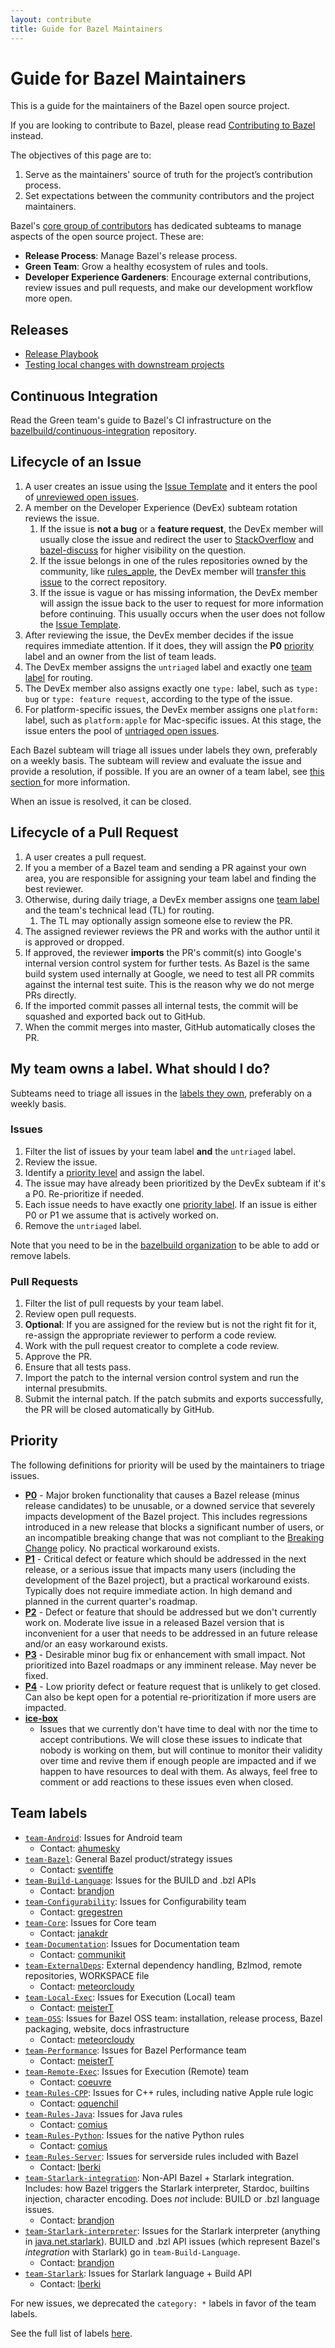 ```yaml
---
layout: contribute
title: Guide for Bazel Maintainers
---
```


# Guide for Bazel Maintainers

This is a guide for the maintainers of the Bazel open source project.

If you are looking to contribute to Bazel, please read [Contributing to
Bazel](/contributing.html) instead.

The objectives of this page are to:

1. Serve as the maintainers' source of truth for the project’s contribution
   process.
1. Set expectations between the community contributors and the project
   maintainers.

Bazel's [core group of contributors](/governance.html) has dedicated subteams to
manage aspects of the open source project. These are:

* **Release Process**: Manage Bazel's release process.
* **Green Team**: Grow a healthy ecosystem of rules and tools.
* **Developer Experience Gardeners**: Encourage external contributions, review issues
  and pull requests, and make our development workflow more open.

## Releases

* [Release Playbook](https://github.com/bazelbuild/continuous-integration/blob/master/docs/release-playbook.md)
* [Testing local changes with downstream projects](https://github.com/bazelbuild/continuous-integration/blob/master/docs/downstream-testing.md)

## Continuous Integration

Read the Green team's guide to Bazel's CI infrastructure on the
[bazelbuild/continuous-integration](https://github.com/bazelbuild/continuous-integration/blob/master/buildkite/README.md)
repository.

## Lifecycle of an Issue

1. A user creates an issue using the [Issue
   Template](https://github.com/bazelbuild/bazel/blob/master/ISSUE_TEMPLATE.md)
   and it enters the pool of [unreviewed open
   issues](https://github.com/bazelbuild/bazel/issues?utf8=%E2%9C%93&q=is%3Aissue+is%3Aopen+-label%3Auntriaged+-label%3Ap2+-label%3Ap1+-label%3Ap3+-label%3Ap4+-label%3Ateam-Starlark+-label%3Ateam-Rules-CPP+-label%3Ateam-Rules-Java+-label%3Ateam-XProduct+-label%3Ateam-Android+-label%3Ateam-Apple+-label%3Ateam-Configurability++-label%3Ateam-Performance+-label%3Ateam-Rules-Server+-label%3Ateam-Core+-label%3Ateam-Rules-Python+-label%3Ateam-Remote-Exec+-label%3Ateam-Local-Exec+-label%3Ateam-Bazel).
1. A member on the Developer Experience (DevEx) subteam rotation reviews the
   issue.
   1. If the issue is **not a bug** or a **feature request**, the DevEx member
      will usually close the issue and redirect the user to
      [StackOverflow](https://stackoverflow.com/questions/tagged/bazel) and
      [bazel-discuss](https://groups.google.com/forum/#!forum/bazel-discuss) for
      higher visibility on the question.
   1. If the issue belongs in one of the rules repositories owned by the community,
      like [rules_apple](https://github.com/bazelbuild/rules_apple), the DevEx
      member will [transfer this issue](https://docs.github.com/en/free-pro-team@latest/github/managing-your-work-on-github/transferring-an-issue-to-another-repository) to the correct repository.
   1. If the issue is vague or has missing information, the DevEx member will
      assign the issue back to the user to request for more information before
      continuing. This usually occurs when the user does not follow the [Issue
      Template](https://github.com/bazelbuild/bazel/blob/master/ISSUE_TEMPLATE.md).
1. After reviewing the issue, the DevEx member decides if the issue requires
   immediate attention. If it does, they will assign the **P0**
   [priority](#priority) label and an owner from the list of team leads.
1. The DevEx member assigns the `untriaged` label and exactly one [team
   label](#team-labels) for routing.
1. The DevEx member also assigns exactly one `type:` label, such as `type: bug` 
   or `type: feature request`, according to the type of the issue.
1. For platform-specific issues, the DevEx member assigns one `platform:` label,
   such as `platform:apple` for Mac-specific issues.
At this stage, the issue enters the pool of [untriaged open
issues](https://github.com/bazelbuild/bazel/issues?q=is%3Aissue+is%3Aopen+label%3Auntriaged).

Each Bazel subteam will triage all issues under labels they own, preferably on a
weekly basis. The subteam will review and evaluate the issue and provide a
resolution, if possible. If you are an owner of a team label, see [this section
](maintainers-guide.html#my-team-owns-a-label-what-should-i-do) for more
information.

When an issue is resolved, it can be closed.

## Lifecycle of a Pull Request

1. A user creates a pull request.
1. If you a member of a Bazel team and sending a PR against your own area,
   you are responsible for assigning your team label and finding the best
   reviewer.
1. Otherwise, during daily triage, a DevEx member assigns one
   [team label](#team-labels) and the team's technical lead (TL) for routing.
   1. The TL may optionally assign someone else to review the PR.
1. The assigned reviewer reviews the PR and works with the author until it is
   approved or dropped.
1. If approved, the reviewer **imports** the PR's commit(s) into Google's
   internal version control system for further tests. As Bazel is the same build
   system used internally at Google, we need to test all PR commits against the
   internal test suite. This is the reason why we do not merge PRs directly.
1. If the imported commit passes all internal tests, the commit will be squashed
   and exported back out to GitHub.
1. When the commit merges into master, GitHub automatically closes the PR.


## My team owns a label. What should I do?

Subteams need to triage all issues in the [labels they own](#team-labels),
preferably on a weekly basis.

### Issues

1. Filter the list of issues by your team label **and** the `untriaged` label.
1. Review the issue.
1. Identify a [priority level](#priority) and assign the label.
  1. The issue may have already been prioritized by the DevEx subteam if it's a
     P0. Re-prioritize if needed.
  1. Each issue needs to have exactly one [priority label](#priority). If an
     issue is either P0 or P1 we assume that is actively worked on.
1. Remove the `untriaged` label.

Note that you need to be in the [bazelbuild
organization](https://github.com/bazelbuild) to be able to add or remove labels.

### Pull Requests

1. Filter the list of pull requests by your team label.
1. Review open pull requests.
  1. **Optional**: If you are assigned for the review but is not the right fit
  for it, re-assign the appropriate reviewer to perform a code review.
1. Work with the pull request creator to complete a code review.
1. Approve the PR.
1. Ensure that all tests pass.
1. Import the patch to the internal version control system and run the internal
   presubmits.
1. Submit the internal patch. If the patch submits and exports successfully, the
   PR will be closed automatically by GitHub.

## Priority

The following definitions for priority will be used by the maintainers to triage
issues.

* [**P0**](https://github.com/bazelbuild/bazel/labels/P0) - Major broken
  functionality that causes a Bazel release (minus release candidates) to be
  unusable, or a downed service that severely impacts development of the Bazel
  project. This includes regressions introduced in a new release that blocks a
  significant number of users, or an incompatible breaking change that was not
  compliant to the [Breaking
  Change](https://docs.google.com/document/d/1q5GGRxKrF_mnwtaPKI487P8OdDRh2nN7jX6U-FXnHL0/edit?pli=1#heading=h.ceof6vpkb3ik)
  policy. No practical workaround exists.
* [**P1**](https://github.com/bazelbuild/bazel/labels/P1) - Critical defect or
  feature which should be addressed in the next release, or a serious issue that
  impacts many users (including the development of the Bazel project), but a
  practical workaround exists. Typically does not require immediate action. In
  high demand and planned in the current quarter's roadmap.
* [**P2**](https://github.com/bazelbuild/bazel/labels/P2) - Defect or feature
  that should be addressed but we don't currently work on. Moderate live issue
  in a released Bazel version that is inconvenient for a user that needs to be
  addressed in an future release and/or an easy workaround exists.
* [**P3**](https://github.com/bazelbuild/bazel/labels/P3) - Desirable minor bug
  fix or enhancement with small impact. Not prioritized into Bazel roadmaps or
  any imminent release. May never be fixed.
* [**P4**](https://github.com/bazelbuild/bazel/labels/P4) - Low priority defect
  or feature request that is unlikely to get closed. Can also be kept open for a
  potential re-prioritization if more users are impacted.
* [**ice-box**](https://github.com/bazelbuild/bazel/issues?q=label%3Aice-box+is%3Aclosed)
  - Issues that we currently don't have time to deal with nor the
  time to accept contributions. We will close these issues to indicate that
  nobody is working on them, but will continue to monitor their validity over
  time and revive them if enough people are impacted and if we happen to have
  resources to deal with them. As always, feel free to comment or add reactions
  to these issues even when closed.

## Team labels

*   [`team-Android`](https://github.com/bazelbuild/bazel/labels/team-Android): Issues for Android team
    *   Contact: [ahumesky](https://github.com/ahumesky)
*   [`team-Bazel`](https://github.com/bazelbuild/bazel/labels/team-Bazel): General Bazel product/strategy issues
    * Contact: [sventiffe](https://github.com/sventiffe)
*   [`team-Build-Language`](https://github.com/bazelbuild/bazel/labels/team-Build-Language): Issues for the BUILD and .bzl APIs
    * Contact: [brandjon](https://github.com/brandjon)
*   [`team-Configurability`](https://github.com/bazelbuild/bazel/labels/team-Configurability): Issues for Configurability team
    * Contact: [gregestren](https://github.com/gregestren)
*   [`team-Core`](https://github.com/bazelbuild/bazel/labels/team-Core): Issues for Core team
    * Contact: [janakdr](https://github.com/janakdr)
*   [`team-Documentation`](https://github.com/bazelbuild/bazel/labels/team-Documentation): Issues for Documentation team
    * Contact: [communikit](https://github.com/communikit)
*   [`team-ExternalDeps`](https://github.com/bazelbuild/bazel/labels/team-ExternalDeps): External dependency handling, Bzlmod, remote repositories, WORKSPACE file
    * Contact: [meteorcloudy](https://github.com/meteorcloudy)
*   [`team-Local-Exec`](https://github.com/bazelbuild/bazel/labels/team-Local-Exec): Issues for Execution (Local) team
    * Contact: [meisterT](https://github.com/meisterT)
*   [`team-OSS`](https://github.com/bazelbuild/bazel/labels/team-OSS): Issues for Bazel OSS team: installation, release process, Bazel packaging, website, docs infrastructure
    * Contact: [meteorcloudy](https://github.com/meteorcloudy)
*   [`team-Performance`](https://github.com/bazelbuild/bazel/labels/team-Performance): Issues for Bazel Performance team
    * Contact: [meisterT](https://github.com/meisterT)
*   [`team-Remote-Exec`](https://github.com/bazelbuild/bazel/labels/team-Remote-Exec): Issues for Execution (Remote) team
    * Contact: [coeuvre](https://github.com/coeuvre)
*   [`team-Rules-CPP`](https://github.com/bazelbuild/bazel/labels/team-Rules-CPP): Issues for C++ rules, including native Apple rule logic
    * Contact: [oquenchil](https://github.com/oquenchil)
*   [`team-Rules-Java`](https://github.com/bazelbuild/bazel/labels/team-Rules-Java): Issues for Java rules
    * Contact: [comius](https://github.com/comius)
*   [`team-Rules-Python`](https://github.com/bazelbuild/bazel/labels/team-Rules-Python): Issues for the native Python rules
    * Contact: [comius](https://github.com/comius)
*   [`team-Rules-Server`](https://github.com/bazelbuild/bazel/labels/team-Rules-Server): Issues for serverside rules included with Bazel
    * Contact: [lberki](https://github.com/lberki)
*   [`team-Starlark-integration`](https://github.com/bazelbuild/bazel/labels/team-Starlark-integration): Non-API Bazel + Starlark integration. Includes: how Bazel triggers the Starlark interpreter, Stardoc, builtins injection, character encoding.  Does *not* include: BUILD or .bzl language issues.
    * Contact: [brandjon](https://github.com/brandjon)
*   [`team-Starlark-interpreter`](https://github.com/bazelbuild/bazel/labels/team-Starlark-interpreter): Issues for the Starlark interpreter (anything in [java.net.starlark](https://github.com/bazelbuild/bazel/tree/master/src/main/java/net/starlark/java)). BUILD and .bzl API issues (which represent Bazel's *integration* with Starlark) go in `team-Build-Language`.
    * Contact: [brandjon](https://github.com/brandjon)
*   [`team-Starlark`](https://github.com/bazelbuild/bazel/labels/team-Starlark): Issues for Starlark language + Build API
    * Contact: [lberki](https://github.com/lberki)

For new issues, we deprecated the `category: *` labels in favor of the team labels.

See the full list of labels [here](https://github.com/bazelbuild/bazel/labels).
